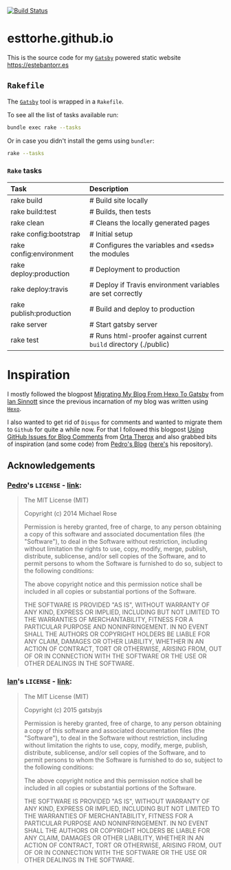[![Build Status](https://travis-ci.org/esttorhe/esttorhe.github.io.svg?branch=source)](https://travis-ci.org/esttorhe/esttorhe.github.io)

# esttorhe.github.io
This is the source code for my [`Gatsby`][gatsby] powered static website https://estebantorr.es

## `Rakefile`

The [`Gatsby`][gatsby] tool is wrapped in a `Rakefile`.

To see all the list of tasks available run:
```sh
bundle exec rake --tasks
```

Or in case you didn't install the gems using `bundler`:
```sh
rake --tasks
```

### `Rake` tasks

| Task  | Description  |
| :--- | :---------- |
| rake build              | # Build site locally |
| rake build:test         | # Builds, then tests |
| rake clean              | # Cleans the locally generated pages |
| rake config:bootstrap   | # Initial setup |
| rake config:environment | # Configures the variables and «seds» the modules |
| rake deploy:production  | # Deployment to production |
| rake deploy:travis      | # Deploy if Travis environment variables are set correctly |
| rake publish:production | # Build and deploy to production |
| rake server             | # Start gatsby server |
| rake test               | # Runs html-proofer against current `build` directory (./public) |


# Inspiration

I mostly followed the blogpost [Migrating My Blog From Hexo To Gatsby][migrating] from [Ian Sinnott][iansinnot] since the previous incarnation of my blog was written using [`Hexo`][hexo].

I also wanted to get rid of `Disqus` for comments and wanted to migrate them to `Github` for quite a while now.
For that I followed this blogpost [Using GitHub Issues for Blog Comments][migrate_comments] from [Orta Therox][orta] and also grabbed bits of inspiration (and some code) from [Pedro's Blog][pepi] ([here's][pepi_repo] his repository).

## Acknowledgements

### [Pedro][pepi]'s `LICENSE` - [link][pepi_license]:

>The MIT License (MIT)
>
>Copyright (c) 2014 Michael Rose
>
>Permission is hereby granted, free of charge, to any person obtaining a copy
>of this software and associated documentation files (the "Software"), to deal
>in the Software without restriction, including without limitation the rights
>to use, copy, modify, merge, publish, distribute, sublicense, and/or sell
>copies of the Software, and to permit persons to whom the Software is
>furnished to do so, subject to the following conditions:
>
>The above copyright notice and this permission notice shall be included in all
>copies or substantial portions of the Software.
>
>THE SOFTWARE IS PROVIDED "AS IS", WITHOUT WARRANTY OF ANY KIND, EXPRESS OR
>IMPLIED, INCLUDING BUT NOT LIMITED TO THE WARRANTIES OF MERCHANTABILITY,
>FITNESS FOR A PARTICULAR PURPOSE AND NONINFRINGEMENT. IN NO EVENT SHALL THE
>AUTHORS OR COPYRIGHT HOLDERS BE LIABLE FOR ANY CLAIM, DAMAGES OR OTHER
>LIABILITY, WHETHER IN AN ACTION OF CONTRACT, TORT OR OTHERWISE, ARISING FROM,
>OUT OF OR IN CONNECTION WITH THE SOFTWARE OR THE USE OR OTHER DEALINGS IN THE
>SOFTWARE.


### [Ian][iansinnot]'s `LICENSE` - [link][ian_license]:

>The MIT License (MIT)
>
>Copyright (c) 2015 gatsbyjs
>
>Permission is hereby granted, free of charge, to any person obtaining a copy
>of this software and associated documentation files (the "Software"), to deal
>in the Software without restriction, including without limitation the rights
>to use, copy, modify, merge, publish, distribute, sublicense, and/or sell
>copies of the Software, and to permit persons to whom the Software is
>furnished to do so, subject to the following conditions:
>
>The above copyright notice and this permission notice shall be included in all
>copies or substantial portions of the Software.
>
>THE SOFTWARE IS PROVIDED "AS IS", WITHOUT WARRANTY OF ANY KIND, EXPRESS OR
>IMPLIED, INCLUDING BUT NOT LIMITED TO THE WARRANTIES OF MERCHANTABILITY,
>FITNESS FOR A PARTICULAR PURPOSE AND NONINFRINGEMENT. IN NO EVENT SHALL THE
>AUTHORS OR COPYRIGHT HOLDERS BE LIABLE FOR ANY CLAIM, DAMAGES OR OTHER
>LIABILITY, WHETHER IN AN ACTION OF CONTRACT, TORT OR OTHERWISE, ARISING FROM,
>OUT OF OR IN CONNECTION WITH THE SOFTWARE OR THE USE OR OTHER DEALINGS IN THE
>SOFTWARE.

[gatsby]:https://gatsby.org
[migrating]:https://www.gatsbyjs.org/blog/2017-10-01-migrating-my-blog-from-hexo-to-gatsby/
[iansinnot]:https://www.iansinnott.com
[hexo]:https://hexo.io/
[migrate_comments]:http://artsy.github.io/blog/2017/07/15/Comments-are-on/
[orta]:http://orta.io/
[pepi]:https://ppinera.es/
[pepi_repo]:https://github.com/pepibumur/pepibumur.github.io
[pepi_license]:https://github.com/pepibumur/pepibumur.github.io/blob/master/LICENSE
[ian_license]:https://github.com/iansinnott/iansinnott.github.io/blob/source/LICENSE